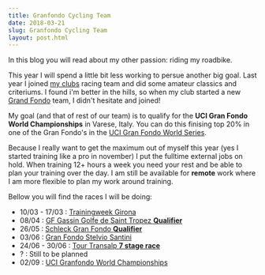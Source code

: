 ```yaml
---
title: Granfondo Cycling Team
date: 2018-03-21
slug: Granfondo Cycling Team
layout: post.html
---
```


In this blog you will read about my other passion: riding my roadbike.

This year I will spend a little bit less working to persue another big goal. Last year I joined [my clubs](https://www.cs030.nl) racing team and did some amateur classics and criteriums. I found i'm better in the hills, so when my club started a new [Grand Fondo](https://en.wikipedia.org/wiki/Gran_Fondo) team, I didn't hesitate and joined!

My goal (and that of rest of our team) is to qualify for the **UCI Gran Fondo World Championships** in Varese, Italy. You can do this finising top 20% in one of the Gran Fondo's in the [UCI Gran Fondo World Series](http://www.ucigranfondoworldseries.com/).

Because I really want to get the maximum out of myself this year (yes I started training like a pro in november) I put the fulltime external jobs on hold. When training 12+ hours a week you need your rest and be able to plan your training over the day. I am still be available for **remote** work where I am more flexible to plan my work around training.

Bellow you will find the races I will be doing:

* 10/03 - 17/03 : [Trainingweek Girona](https://www.campobicicleta.com)
* 08/04 : [GF Gassin Golfe de Saint Tropez **Qualifier**](http://grandtrophee.fr/epreuve.php?C=23)
* 26/05 : [Schleck Gran Fondo **Qualifier**](https://schleckgranfondo.com)
* 03/06 : [Gran Fondo Stelvio Santini](http://www.granfondostelviosantini.com/)
* 24/06 - 30/06 : [Tour Transalp **7 stage race**](https://tour-transalp.de/)
* ? : Still to be planned
* 02/09 : [UCI Granfondo World Championships](https://www.varesegranfondouci2018.com/)

